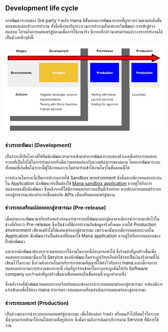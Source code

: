 ## Development life cycle
การพัฒนาระบบของ 3rd party ร่วมกับ mana มีขั้นตอนการพัฒนาระบบที่ถูกรวบรวมตามลำดับขั้นตอนของแต่ละช่วงการทำงาน ทั้งนี้เพื่อรองรับกระบวนการทำงานตั้งแต่การเริ่มพัฒนา การเข้าสู่ช่วงทดสอบ ไปจนถึงการเผยแพร่สู่ตลาดเพื่อการใช้งานจริง ซึ่งจากที่กล่าวมาสามารถแบ่งวงจรการทำงานได้เป็นช่วงหลักๆดังนี้

![a](../img/Introduction/life_cycle/lifecycle.PNG)

### ช่วงระยะพัฒนา (Development) 
เป็นระยะที่เปิดโอกาสให้ทีมนักพัฒนาสามารถเข้ามาทำการพัฒนาระบบของตัวเองเพื่อทำการทดสอบระบบที่เป็นไปได้ในการทำตลาดหรือมีความสอดคล้องกับความต้องการของตลาด โดยการพัฒนาระบบทั้งหมดที่เกิดขึ้นในระยะนี้ผู้ใช้ภายนอกจะไม่สามารถเข้าใช้งานใดๆในขั้นตอนนี้ได้ 

การทำงานในระยะนี้เป็นการทำงานภายใต้ Sandbox environment ดังนั้นหากมีการทดสอบระบบใน Application นักพัฒนาจำเป็นต้องใช้ [Mana sandbox application](../Quickstarts/test_in_sandbox.md) ควบคู่ไปกับการทดสอบของฝั่งนักพัฒนา ซึ่งหลังจากที่ได้มีการทดสอบระบบเป็นที่เรียบร้อย หากต้องการเผยแพร่ระบบออกสู่สาธารณะต้องทำการเชื่อมต่อกับ APIs เพื่อเตรียมเผยแพร่สู่ตลาด 
<!-- หรือกล่าวได้ว่าในระยะนี้หากมีการทดสอบระบบจะยังไม่ใช่การใช้เงินจริงในการทดสอบ  -->
### ช่วงระยะเตรียมปล่อยออกสู่สาธารณะ (Pre-release) 
เมื่อผ่านระยะพัฒนามาเรียบร้อยแล้วก่อนการนำระบบที่พัฒนาออกสู่ตลาดจะมีการนำระบบมาพักไว้ในช่วงที่เรียกว่า Pre-release ซึ่งเป็นช่วงที่มีการทำงานกับข้อมูลจริงทั้งหมด ภายใต้ Production environment เพียงแต่ยังไม่ได้เผยแพร่ออกสู่สาธารณะ เพราะฉะนั้นหากมีการทดสอบระบบใน Application นักพัฒนาจำเป็นต้องเปลี่ยนมาใช้ Mana application ควบคู่ไปกับการทดสอบของฝั่งนักพัฒนา

และหากนักพัฒนาต้องการจะทดสอบการใช้งานในระยะนี้ก็สามารถทำได้ ซึ่งร้านค้าที่ถูกสร้างขึ้นเพื่อทดสอบระบบขณะนั้นจะใช้ Service ของนักพัฒนาโดยจะถูกเรียกเก็บค่าใช้จ่ายเป็นเงินจริงตามที่ได้เขียนไว้ในระบบ ซึ่งรวมถึงการเก็บค่าบริการการตามสัญญาที่ได้ทำไว้กับทาง mana และเมื่อจบการทดสอบกระบวนการทำงานของระยะนี้ เงินที่ถูกจ่ายเข้ามาในระบบจะถูกคืนให้กับ Software company และร้านค้าที่ถูกสร้างขึ้นมาเพื่อทดสอบในขั้นตอนนี้จะถูกทำลายทิ้ง

ซึ่งหลังจากที่นักพัฒนาทดสอบระบบเรียบร้อยและต้องการนำระบบเผยแพร่ออกสู่สาธารณะ จะต้องมีการแจ้งเข้ามาเพื่อให้ทาง mana ทำการตรวจสอบและเตรียมดำเนินการเผยแพร่ออกสู่สาธารณะ

### ช่วงระยะเผยแพร่ (Production)
เป็นช่วงของการนำระบบออกเผยแพร่สู่สาธารณะ เพื่อให้องค์กร ร้านค้า หรือคนทั่วไปที่สนใจในระบบนั้นๆสามารถเข้ามาใช้งานได้อย่างเต็มรูปแบบ ซึ่งนั้นรวมถึงการคิดค่าบริการตาม Service ที่มีการใช้งาน